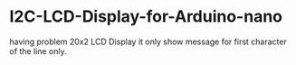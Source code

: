 # I2C-LCD-Display-for-Arduino-nano
having problem 20x2 LCD Display it only show message for first character of the line only.
